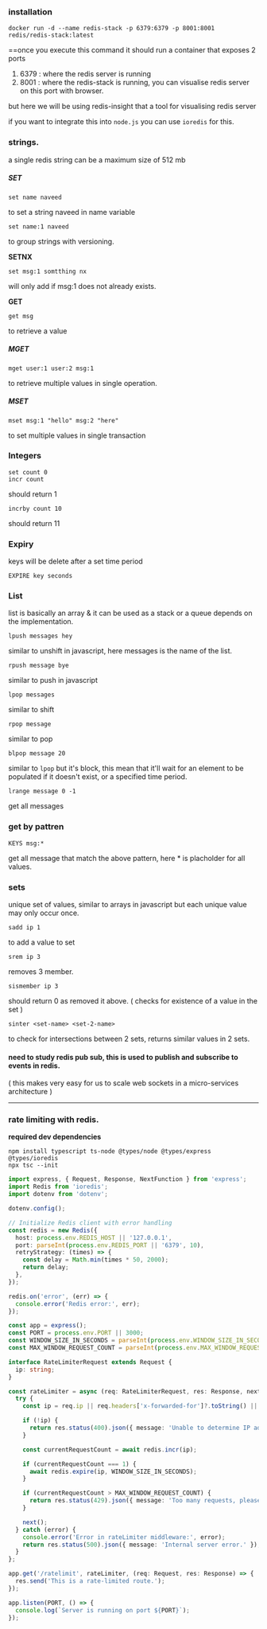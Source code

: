 
### installation 

```
docker run -d --name redis-stack -p 6379:6379 -p 8001:8001 redis/redis-stack:latest
```

==once you execute this command it should run a container that exposes 2 ports 
1. 6379 : where the redis server is running
2. 8001 : where the redis-stack is running, you can visualise redis server on this port with browser.

but here we will be using redis-insight that a tool for visualising redis server

if you want to integrate this into `node.js` you can use `ioredis` for this.

### strings.
a single redis string can be a maximum size of 512 mb
##### SET

```
set name naveed
```
to set a string naveed in name variable
```
set name:1 naveed
```
to group strings with versioning.

**SETNX**

```
set msg:1 somtthing nx
```
will only add if msg:1 does not already exists.

 **GET**

```
get msg
``` 
to retrieve a value

##### MGET

```
mget user:1 user:2 msg:1
```
to retrieve multiple values in single operation.

##### MSET

```
mset msg:1 "hello" msg:2 "here"
```
to set multiple values in single transaction

### Integers

```
set count 0
incr count
```
should return 1
```
incrby count 10
```
should return 11

### Expiry 
keys will be delete after a set time period

```
EXPIRE key seconds
```

### List
list is basically an array & it can be used as a stack or a queue depends on the implementation.

```
lpush messages hey
```
similar to unshift in javascript, here messages is the name of the list.
```
rpush message bye
```
similar to push in javascript
```
lpop messages
```
similar to shift 
```
rpop message
```
similar to pop 
```
blpop message 20
```
similar to `lpop` but it's block, this mean that it'll wait for an element to be populated if it doesn't exist, or a specified time period.
```
lrange message 0 -1
```
get all messages


### get by pattren 
```
KEYS msg:*
```
get all message that match the above pattern, here * is placholder for all values.


### sets
unique set of values, similar to arrays in javascript but each unique value may only occur once.

```
sadd ip 1
```
to add a value to set
```
srem ip 3
```
removes 3 member.
```
sismember ip 3
```
should return 0 as removed it above. ( checks for existence of a value in the set )
```
sinter <set-name> <set-2-name>
```
to check for intersections between 2 sets, returns similar values in 2 sets.


#### need to study redis pub sub, this is used to publish and subscribe to events in redis.
( this makes very easy for us to scale web sockets in a micro-services architecture ) 




---

### rate limiting with redis.


**required dev dependencies**
```
npm install typescript ts-node @types/node @types/express @types/ioredis
npx tsc --init
```

```ts
import express, { Request, Response, NextFunction } from 'express';
import Redis from 'ioredis';
import dotenv from 'dotenv';

dotenv.config();

// Initialize Redis client with error handling
const redis = new Redis({
  host: process.env.REDIS_HOST || '127.0.0.1',
  port: parseInt(process.env.REDIS_PORT || '6379', 10),
  retryStrategy: (times) => {
    const delay = Math.min(times * 50, 2000);
    return delay;
  },
});

redis.on('error', (err) => {
  console.error('Redis error:', err);
});

const app = express();
const PORT = process.env.PORT || 3000;
const WINDOW_SIZE_IN_SECONDS = parseInt(process.env.WINDOW_SIZE_IN_SECONDS || '60', 10);
const MAX_WINDOW_REQUEST_COUNT = parseInt(process.env.MAX_WINDOW_REQUEST_COUNT || '10', 10);

interface RateLimiterRequest extends Request {
  ip: string;
}

const rateLimiter = async (req: RateLimiterRequest, res: Response, next: NextFunction) => {
  try {
    const ip = req.ip || req.headers['x-forwarded-for']?.toString() || req.connection.remoteAddress;

    if (!ip) {
      return res.status(400).json({ message: 'Unable to determine IP address' });
    }

    const currentRequestCount = await redis.incr(ip);

    if (currentRequestCount === 1) {
      await redis.expire(ip, WINDOW_SIZE_IN_SECONDS);
    }

    if (currentRequestCount > MAX_WINDOW_REQUEST_COUNT) {
      return res.status(429).json({ message: 'Too many requests, please try again later.' });
    }

    next();
  } catch (error) {
    console.error('Error in rateLimiter middleware:', error);
    return res.status(500).json({ message: 'Internal server error.' });
  }
};

app.get('/ratelimit', rateLimiter, (req: Request, res: Response) => {
  res.send('This is a rate-limited route.');
});

app.listen(PORT, () => {
  console.log(`Server is running on port ${PORT}`);
});

```


